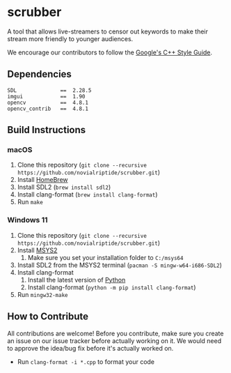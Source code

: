 # scrubber

A tool that allows live-streamers to censor out keywords to make their stream more friendly to younger audiences.

We encourage our contributors to follow the [Google's C++ Style Guide](https://google.github.io/styleguide/cppguide.html).

## Dependencies

```
SDL              ==  2.28.5
imgui            ==  1.90
opencv           ==  4.8.1
opencv_contrib   ==  4.8.1
```

## Build Instructions

### macOS

1. Clone this repository (`git clone --recursive https://github.com/novialriptide/scrubber.git`)
2. Install [HomeBrew](https://brew.sh/)
3. Install SDL2 (`brew install sdl2`)
4. Install clang-format (`brew install clang-format`)
5. Run `make`

### Windows 11

1. Clone this repository (`git clone --recursive https://github.com/novialriptide/scrubber.git`)
2. Install [MSYS2](https://www.msys2.org/)
   1. Make sure you set your installation folder to `C:/msys64`
3. Install SDL2 from the MSYS2 terminal (`pacman -S mingw-w64-i686-SDL2`)
4. Install clang-format
   1. Install the latest version of [Python](https://www.python.org/)
   2. Install clang-format (`python -m pip install clang-format`)
5. Run `mingw32-make`

## How to Contribute

All contributions are welcome! Before you contribute, make sure you create an issue on our issue tracker before actually working on it. We would need to approve the idea/bug fix before it's actually worked on.

- Run `clang-format -i *.cpp` to format your code
